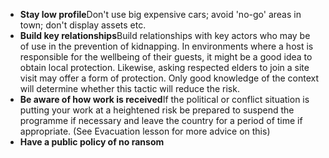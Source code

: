 [Title]: # (Reduce promoting factors)
[Order]: # (9)

*   **Stay low profile**Don't use big expensive cars; avoid 'no-go' areas in town; don't display assets etc.
*   **Build key relationships**Build relationships with key actors who may be of use in the prevention of kidnapping. In environments where a host is responsible for the wellbeing of their guests, it might be a good idea to obtain local protection. Likewise, asking respected elders to join a site visit may offer a form of protection. Only good knowledge of the context will determine whether this tactic will reduce the risk.
*   **Be aware of how work is received**If the political or conflict situation is putting your work at a heightened risk be prepared to suspend the programme if necessary and leave the country for a period of time if appropriate. (See Evacuation lesson for more advice on this)
*   **Have a public policy of no ransom**